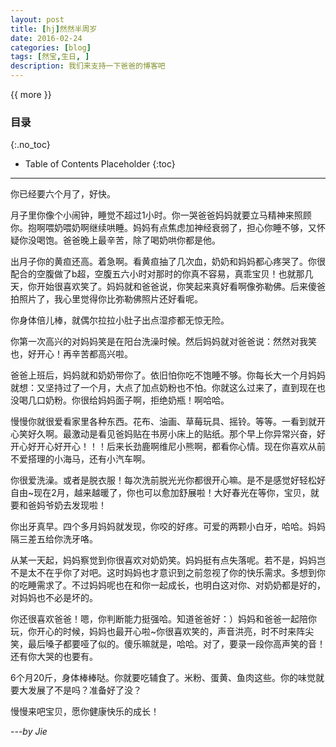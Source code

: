 ```yaml
---
layout: post
title: [hj]然然半周岁
date: 2016-02-24
categories: [blog]
tags: [然宝,生日, ]
description: 我们来支持一下爸爸的博客吧
---
```


{{ more }}

### 目录
{:.no_toc}
* Table of Contents Placeholder
{:toc}
----------


你已经要六个月了，好快。


月子里你像个小闹钟，睡觉不超过1小时。你一哭爸爸妈妈就要立马精神来照顾你。抱啊喂奶喂奶啊继续哄睡。妈妈有点焦虑加神经衰弱了，担心你睡不够，又怀疑你没喝饱。爸爸晚上最辛苦，除了喝奶哄你都是他。


出月子你的黄疸还高。着急啊。看黄疸抽了几次血，奶奶和妈妈都心疼哭了。你很配合的空腹做了b超，空腹五六小时对那时的你真不容易，真乖宝贝！也就那几天，你开始很喜欢笑了。妈妈就和爸爸说，你笑起来真好看啊像弥勒佛。后来傻爸拍照片了，我心里觉得你比弥勒佛照片还好看呢。


你身体倍儿棒，就偶尔拉拉小肚子出点湿疹都无惊无险。


你第一次高兴的对妈妈笑是在阳台洗澡时候。然后妈妈就对爸爸说：然然对我笑也，好开心！再辛苦都高兴啦。


爸爸上班后，妈妈就和奶奶带你了。依旧怕你吃不饱睡不够。你每长大一个月妈妈就想：又坚持过了一个月，大点了加点奶粉也不怕。你就这么过来了，直到现在也没喝几口奶粉。你很给妈妈面子啊，拒绝奶瓶！啊哈哈。


慢慢你就很爱看家里各种东西。花布、油画、草莓玩具、摇铃。等等。一看到就开心笑好久啊。最激动是看见爸妈贴在书房小床上的贴纸。那个早上你异常兴奋，好开心好开心好开心！！！后来长劲鹿啊维尼小熊啊，都看你心情。现在你喜欢从前不爱搭理的小海马，还有小汽车啊。


你很爱洗澡。或者是脱衣服！每次洗前脱光光你都很开心嘛。是不是感觉好轻松好自由~现在2月，越来越暖了，你也可以愈加舒展啦！大好春光在等你，宝贝，就要和爸妈爷奶去发现啦！


你出牙真早。四个多月妈妈就发现，你咬的好疼。可爱的两颗小白牙，哈哈。妈妈隔三差五给你洗牙咯。


从某一天起，妈妈察觉到你很喜欢对奶奶笑。妈妈挺有点失落呢。若不是，妈妈岂不是太不在乎你了对吧。这时妈妈也才意识到之前忽视了你的快乐需求。多想到你的吃睡需求了。不过妈妈呢也在和你一起成长，也明白这对你、对奶奶都是好的，对妈妈也不必是坏的。


你还很喜欢爸爸！嗯，你判断能力挺强哈。知道爸爸好：）妈妈和爸爸一起陪你玩，你开心的时候，妈妈也最开心啦~你很喜欢笑的，声音洪亮，时不时来阵尖笑，最后嗓子都要哑了似的。傻乐嘛就是，哈哈。对了，要录一段你高声笑的音！还有你大哭的也要有。


6个月20斤，身体棒棒哒。你就要吃辅食了。米粉、蛋黄、鱼肉这些。你的味觉就要大发展了不是吗？准备好了没？


慢慢来吧宝贝，愿你健康快乐的成长！


*---by Jie*
